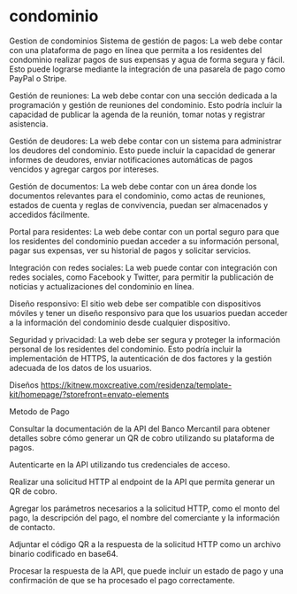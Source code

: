 # condominio
Gestion de condominios
Sistema de gestión de pagos: La web debe contar con una plataforma de pago en línea que permita a los residentes del condominio realizar pagos de sus expensas y agua de forma segura y fácil. Esto puede lograrse mediante la integración de una pasarela de pago como PayPal o Stripe.

Gestión de reuniones: La web debe contar con una sección dedicada a la programación y gestión de reuniones del condominio. Esto podría incluir la capacidad de publicar la agenda de la reunión, tomar notas y registrar asistencia.

Gestión de deudores: La web debe contar con un sistema para administrar los deudores del condominio. Esto puede incluir la capacidad de generar informes de deudores, enviar notificaciones automáticas de pagos vencidos y agregar cargos por intereses.

Gestión de documentos: La web debe contar con un área donde los documentos relevantes para el condominio, como actas de reuniones, estados de cuenta y reglas de convivencia, puedan ser almacenados y accedidos fácilmente.

Portal para residentes: La web debe contar con un portal seguro para que los residentes del condominio puedan acceder a su información personal, pagar sus expensas, ver su historial de pagos y solicitar servicios.

Integración con redes sociales: La web puede contar con integración con redes sociales, como Facebook y Twitter, para permitir la publicación de noticias y actualizaciones del condominio en línea.

Diseño responsivo: El sitio web debe ser compatible con dispositivos móviles y tener un diseño responsivo para que los usuarios puedan acceder a la información del condominio desde cualquier dispositivo.

Seguridad y privacidad: La web debe ser segura y proteger la información personal de los residentes del condominio. Esto podría incluir la implementación de HTTPS, la autenticación de dos factores y la gestión adecuada de los datos de los usuarios.


Diseños
https://kitnew.moxcreative.com/residenza/template-kit/homepage/?storefront=envato-elements

Metodo de Pago

Consultar la documentación de la API del Banco Mercantil para obtener detalles sobre cómo generar un QR de cobro utilizando su plataforma de pagos.

Autenticarte en la API utilizando tus credenciales de acceso.

Realizar una solicitud HTTP al endpoint de la API que permita generar un QR de cobro.

Agregar los parámetros necesarios a la solicitud HTTP, como el monto del pago, la descripción del pago, el nombre del comerciante y la información de contacto.

Adjuntar el código QR a la respuesta de la solicitud HTTP como un archivo binario codificado en base64.

Procesar la respuesta de la API, que puede incluir un estado de pago y una confirmación de que se ha procesado el pago correctamente.